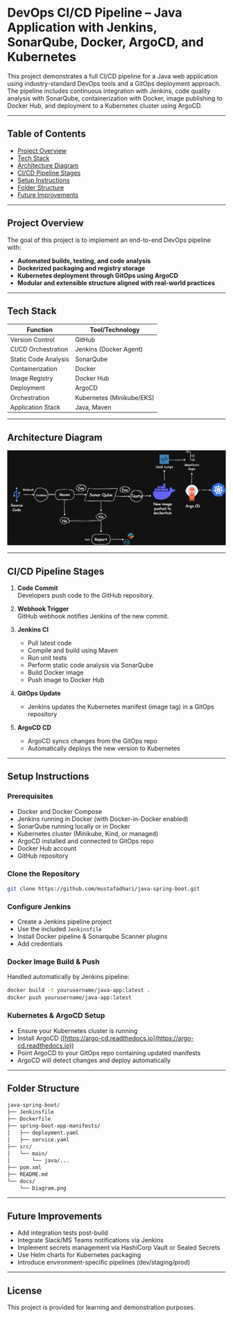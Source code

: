 # DevOps CI/CD Pipeline – Java Application with Jenkins, SonarQube, Docker, ArgoCD, and Kubernetes

This project demonstrates a full CI/CD pipeline for a Java web application using industry-standard DevOps tools and a GitOps deployment approach. The pipeline includes continuous integration with Jenkins, code quality analysis with SonarQube, containerization with Docker, image publishing to Docker Hub, and deployment to a Kubernetes cluster using ArgoCD.

---

## Table of Contents

- [Project Overview](#project-overview)
- [Tech Stack](#tech-stack)
- [Architecture Diagram](#architecture-diagram)
- [CI/CD Pipeline Stages](#cicd-pipeline-stages)
- [Setup Instructions](#setup-instructions)
- [Folder Structure](#folder-structure)
- [Future Improvements](#future-improvements)

---

## Project Overview

The goal of this project is to implement an end-to-end DevOps pipeline with:

- **Automated builds, testing, and code analysis**
- **Dockerized packaging and registry storage**
- **Kubernetes deployment through GitOps using ArgoCD**
- **Modular and extensible structure aligned with real-world practices**

---

## Tech Stack

| Function            | Tool/Technology               |
|---------------------|-------------------------------|
| Version Control     | GitHub                        |
| CI/CD Orchestration | Jenkins (Docker Agent)        |
| Static Code Analysis| SonarQube                     |
| Containerization    | Docker                        |
| Image Registry      | Docker Hub                    |
| Deployment          | ArgoCD                        |
| Orchestration       | Kubernetes (Minikube/EKS)     |
| Application Stack   | Java, Maven                   |

---

## Architecture Diagram

![CI/CD Pipeline Architecture](docs/Diagram.png)

---

## CI/CD Pipeline Stages

1. **Code Commit**  
   Developers push code to the GitHub repository.

2. **Webhook Trigger**  
   GitHub webhook notifies Jenkins of the new commit.

3. **Jenkins CI**
   - Pull latest code
   - Compile and build using Maven
   - Run unit tests
   - Perform static code analysis via SonarQube
   - Build Docker image
   - Push image to Docker Hub

4. **GitOps Update**
   - Jenkins updates the Kubernetes manifest (image tag) in a GitOps repository

5. **ArgoCD CD**
   - ArgoCD syncs changes from the GitOps repo
   - Automatically deploys the new version to Kubernetes

---

## Setup Instructions

### Prerequisites

- Docker and Docker Compose
- Jenkins running in Docker (with Docker-in-Docker enabled)
- SonarQube running locally or in Docker
- Kubernetes cluster (Minikube, Kind, or managed)
- ArgoCD installed and connected to GitOps repo
- Docker Hub account
- GitHub repository

### Clone the Repository

```bash
git clone https://github.com/mustafadhari/java-spring-boot.git
````

### Configure Jenkins

* Create a Jenkins pipeline project
* Use the included `Jenkinsfile`
* Install Docker pipeline & Sonarqube Scanner plugins
* Add credentials

### Docker Image Build & Push

Handled automatically by Jenkins pipeline:

```bash
docker build -t yourusername/java-app:latest .
docker push yourusername/java-app:latest
```

### Kubernetes & ArgoCD Setup

* Ensure your Kubernetes cluster is running
* Install ArgoCD ([https://argo-cd.readthedocs.io](https://argo-cd.readthedocs.io))
* Point ArgoCD to your GitOps repo containing updated manifests
* ArgoCD will detect changes and deploy automatically

---

## Folder Structure

```
java-spring-boot/
├── Jenkinsfile
├── Dockerfile
├── spring-boot-app-manifests/
│   ├── deployment.yaml
│   ├── service.yaml
├── src/
│   └── main/
│       └── java/...
├── pom.xml
├── README.md
└── docs/
    └── Diagram.png
```

---

## Future Improvements

* Add integration tests post-build
* Integrate Slack/MS Teams notifications via Jenkins
* Implement secrets management via HashiCorp Vault or Sealed Secrets
* Use Helm charts for Kubernetes packaging
* Introduce environment-specific pipelines (dev/staging/prod)

---

## License

This project is provided for learning and demonstration purposes.
